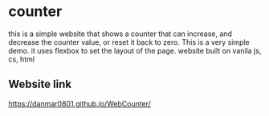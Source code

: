 # counter
this is a simple website that shows a counter that can increase, and decrease the counter value, or reset it back to zero. This is a very simple demo. it uses flexbox to set the layout of the page.
website built on vanila js, cs, html

## Website link
https://danmar0801.github.io/WebCounter/
